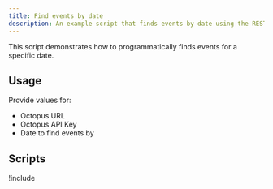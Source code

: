 ```yaml
---
title: Find events by date
description: An example script that finds events by date using the REST API and Octopus.Client in Octopus.
---
```


This script demonstrates how to programmatically finds events for a specific date.

## Usage

Provide values for:

- Octopus URL
- Octopus API Key
- Date to find events by

## Scripts

!include <find-events-by-date-scripts>
